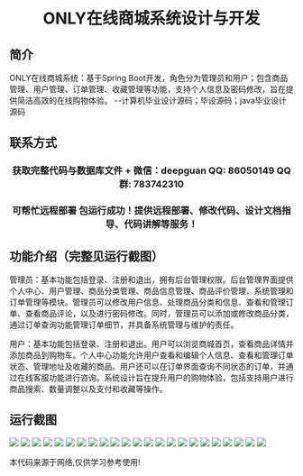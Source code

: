 <p><h1 align="center">ONLY在线商城系统设计与开发</h1></p>

## 简介
ONLY在线商城系统：基于Spring Boot开发，角色分为管理员和用户；包含商品管理、用户管理、订单管理、收藏管理等功能，支持个人信息及密码修改，旨在提供简洁高效的在线购物体验。    --计算机毕业设计源码；毕设源码；java毕业设计源码


## 联系方式
<p><h3 align="center">获取完整代码与数据库文件 + 微信：deepguan QQ: 86050149 QQ群: 783742310</h3></p>
<p><h3 align="center">可帮忙远程部署 包运行成功！提供远程部署、修改代码、设计文档指导、代码讲解等服务！</h3></p>

## 功能介绍（完整见运行截图）
管理员：基本功能包括登录、注册和退出，拥有后台管理权限。后台管理界面提供个人中心、用户管理、商品分类管理、商品信息管理、商品评价管理、系统管理和订单管理等模块。管理员可以修改用户信息、处理商品分类和信息、查看和管理订单、查看商品评论，以及进行密码修改。同时，管理员可以添加或修改商品分类，通过订单查询功能管理订单细节，并具备系统管理与维护的责任。

用户：基本功能包括登录、注册和退出。用户可以浏览商城首页，查看商品详情并添加商品到购物车。个人中心功能允许用户查看和编辑个人信息、查看和管理订单状态、管理地址及收藏的商品。用户还可以在订单界面查询不同状态的订单，并通过在线客服功能进行咨询。系统设计旨在提升用户的购物体验，包括支持用户进行商品搜索、数量调整以及支付和收藏等操作。


## 运行截图
![](img/001.jpg)
![](img/002.jpg)
![](img/003.jpg)
![](img/004.jpg)
![](img/005.jpg)
![](img/006.jpg)
![](img/007.jpg)
![](img/008.jpg)
![](img/009.jpg)
![](img/010.jpg)
![](img/011.jpg)
![](img/012.jpg)
![](img/013.jpg)
![](img/014.jpg)
![](img/015.jpg)
![](img/016.jpg)
![](img/017.jpg)
![](img/018.jpg)
![](img/019.jpg)
![](img/020.jpg)
![](img/021.jpg)
![](img/022.jpg)
![](img/023.jpg)

<p>本代码来源于网络,仅供学习参考使用!</p>

